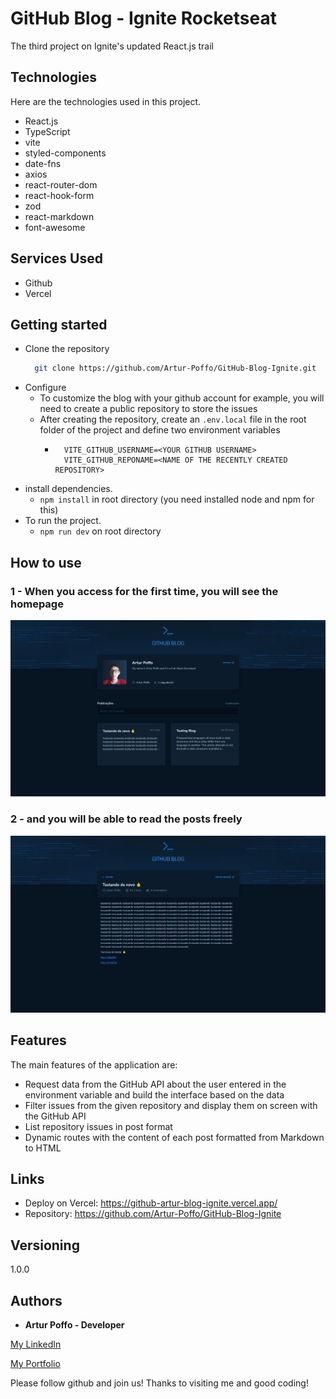 # GitHub Blog - Ignite Rocketseat
The third project on Ignite's updated React.js trail

## Technologies 

Here are the technologies used in this project.

* React.js
* TypeScript
* vite
* styled-components
* date-fns
* axios
* react-router-dom
* react-hook-form
* zod
* react-markdown
* font-awesome

## Services Used

* Github
* Vercel

## Getting started

* Clone the repository
  ```bash
    git clone https://github.com/Artur-Poffo/GitHub-Blog-Ignite.git
  ```
* Configure
  * To customize the blog with your github account for example, you will need to create a public repository to store the issues
  * After creating the repository, create an `.env.local` file in the root folder of the project and define two environment variables
    * ```
        VITE_GITHUB_USERNAME=<YOUR GITHUB USERNAME>
        VITE_GITHUB_REPONAME=<NAME OF THE RECENTLY CREATED REPOSITORY>
      ```
* install dependencies.
  - `npm install` in root directory (you need installed node and npm for this)
* To run the project.
  - `npm run dev` on root directory

## How to use

### 1 - When you access for the first time, you will see the homepage

![Home Page Print](https://raw.githubusercontent.com/Artur-Poffo/GitHub-Blog-Ignite/main/public/readme/Home.png)

### 2 - and you will be able to read the posts freely

![Post Page Print](https://raw.githubusercontent.com/Artur-Poffo/GitHub-Blog-Ignite/main/public/readme/Post.png)


## Features

The main features of the application are:
 - Request data from the GitHub API about the user entered in the environment variable and build the interface based on the data
 - Filter issues from the given repository and display them on screen with the GitHub API
 - List repository issues in post format
 - Dynamic routes with the content of each post formatted from Markdown to HTML

## Links
  - Deploy on Vercel: <https://github-artur-blog-ignite.vercel.app/>
  - Repository: <https://github.com/Artur-Poffo/GitHub-Blog-Ignite>

  ## Versioning

  1.0.0


  ## Authors

  * **Artur Poffo - Developer**

  [My LinkedIn](https://www.linkedin.com/in/arturpoffo/)
  
  [My Portfolio](https://mywebexperience.vercel.app/)
  
  Please follow github and join us!
  Thanks to visiting me and good coding!
